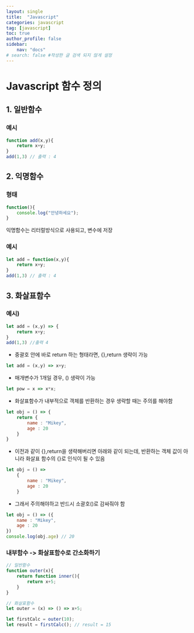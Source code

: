 ```yaml
---
layout: single
title:  "Javascript"
categories: javascript
tag: [javascript]
toc: true
author_profile: false
sidebar:
    nav: "docs"
# search: false #작성한 글 검색 되지 않게 설정
---
```



# Javascript 함수 정의

## 1. 일반함수
### 예시

```js
function add(x,y){
    return x+y;
}
add(1,3) // 출력 : 4
```

## 2. 익명함수
### 형태

```js
function(){
    console.log("안녕하세요");
}
```

익명함수는 리터럴방식으로 사용되고, 변수에 저장
### 예시

```js
let add = function(x,y){
    return x+y;
}
add(1,3) // 출력 : 4
```

## 3. 화살표함수

### 예시)
```js
let add = (x,y) => {
    return x+y;
}
add(1,3) //출력 4
```

- 중괄호 안에 바로 return 하는 형태라면, {},return 생략이 가능

```js
let add = (x,y) => x+y;
```

- 매개변수가 1개일 경우, () 생략이 가능

```js
let pow = x => x*x;
```

- 화살표함수가 내부적으로 객체를 반환하는 경우 생략할 때는 주의를 해야함

```js
let obj = () => {
    return {
        name : "Mikey",
        age : 20
    }
}
```

- 이전과 같이 {},return을 생략해버리면 아래와 같이 되는데, 반환하는 객체 값이 아니라 화살표 함수의 {}로 인식이 될 수 있음

```js
let obj = () => 
    {
        name : "Mikey",
        age : 20
    }
```

- 그래서 주의해야하고 반드시 소괄호()로 감싸줘야 함

```js
let obj = () => ({
    name : "Mikey",
    age : 20
})
console.log(obj.age) // 20
```

### 내부함수 -> 화살표함수로 간소화하기

```js
// 일반함수
function outer(x){
    return function inner(){
        return x+5;
    }
}

// 화살표함수
let outer = (x) => () => x+5;

let firstCalc = outer(10);
let result = firstCalc(); // result = 15
```
